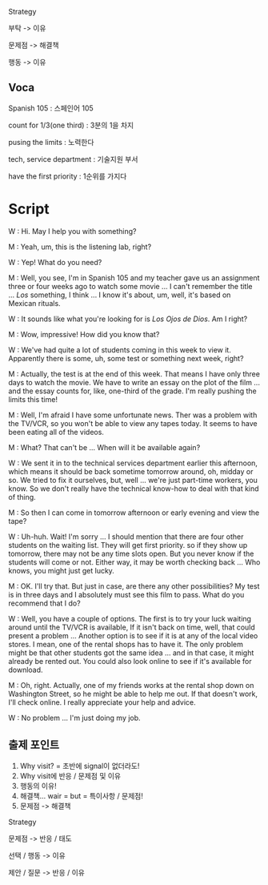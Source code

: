 Strategy

부탁 -> 이유

문제점 -> 해결책

행동 -> 이유

## Voca

Spanish 105 : 스페인어 105

count for 1/3(one third) : 3분의 1을 차지

pusing the limits : 노력한다

tech, service department : 기술지원 부서

have the first priority : 1순위를 가지다

# Script

W : Hi. May I help you with something?

M : Yeah, um, this is the listening lab, right?

W : Yep! What do you need?

M : Well, you see, I'm in Spanish 105 and my teacher gave us an assignment three or four weeks ago to watch some movie ... I can't remember the title ... *Los* something, I think ... I know it's about, um, well, it's based on Mexican rituals.

W : It sounds like what you're looking for is *Los Ojos de Dios*. Am I right?

M : Wow, impressive! How did you know that?

W : We've had quite a lot of students coming in this week to view it. Apparently there is some, uh, some test or something next week, right?

M : Actually, the test is at the end of this week. That means I have only three days to watch the movie. We have to write an essay on the plot of the film ... and the essay counts for, like, one-third of the grade. I'm really pushing the limits this time!

M : Well, I'm afraid I have some unfortunate news. Ther was a problem with the TV/VCR, so you won't be able to view any tapes today. It seems to have been eating all of the videos.

M : What? That can't be ... When will it be available again?

W : We sent it in to the technical services department earlier this afternoon, which means it should be back sometime tomorrow around, oh, midday or so. We tried to fix it ourselves, but, well ... we're just part-time workers, you know. So we don't really have the technical know-how to deal with that kind of thing.

M : So then I can come in tomorrow afternoon or early evening and view the tape?

W : Uh-huh. Wait! I'm sorry ... I should mention that there are four other students on the waiting list. They will get first priority. so if they show up tomorrow, there may not be any time slots open. But you never know if the students will come or not. Either way, it may be worth checking back ... Who knows, you might just get lucky.

M : OK. I'll try that. But just in case, are there any other possibilities? My test is in three days and I absolutely must see this film to pass. What do you recommend that I do?

W : Well, you have a couple of options. The first is to try your luck waiting around until the TV/VCR is available, If it isn't back on time, well, that could present a problem ... Another option is to see if it is at any of the local video stores. I mean, one of the rental shops has to have it. The only problem might be that other students got the same idea ... and in that case, it might already be rented out. You could also look online to see if it's available for download.

M : Oh, right. Actually, one of my friends works at the rental shop down on Washington Street, so he might be able to help me out. If that doesn't work, I'll check online. I really appreciate your help and advice.

W : No problem ... I'm just doing my job.

## 출제 포인트

1. Why visit? = 초반에 signal이 없더라도!
2. Why visit에 반응 / 문제점 및 이유
3. 행동의 이유!
4. 해결책... wair = but = 특이사항 / 문제점!
5. 문제점 -> 해결책


Strategy

문제점 -> 반응 / 태도

선택 / 행동 -> 이유

제안 / 질문 -> 반응 / 이유

